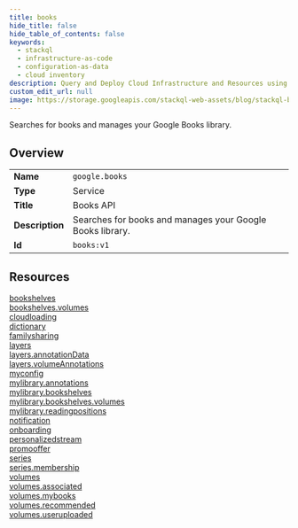 ```yaml
---
title: books
hide_title: false
hide_table_of_contents: false
keywords:
  - stackql
  - infrastructure-as-code
  - configuration-as-data
  - cloud inventory
description: Query and Deploy Cloud Infrastructure and Resources using SQL
custom_edit_url: null
image: https://storage.googleapis.com/stackql-web-assets/blog/stackql-blog-post-featured-image.png
---
```

Searches for books and manages your Google Books library.  
    

## Overview
<table><tbody>
<tr><td><b>Name</b></td><td><code>google.books</code></td></tr>
<tr><td><b>Type</b></td><td>Service</td></tr>
<tr><td><b>Title</b></td><td>Books API</td></tr>
<tr><td><b>Description</b></td><td>Searches for books and manages your Google Books library.</td></tr>
<tr><td><b>Id</b></td><td><code>books:v1</code></td></tr>
</tbody></table>

## Resources
<div class="row">
<div class="providerDocColumn">
<a href="/providers/google/books/bookshelves/">bookshelves</a><br />
<a href="/providers/google/books/bookshelves.volumes/">bookshelves.volumes</a><br />
<a href="/providers/google/books/cloudloading/">cloudloading</a><br />
<a href="/providers/google/books/dictionary/">dictionary</a><br />
<a href="/providers/google/books/familysharing/">familysharing</a><br />
<a href="/providers/google/books/layers/">layers</a><br />
<a href="/providers/google/books/layers.annotationData/">layers.annotationData</a><br />
<a href="/providers/google/books/layers.volumeAnnotations/">layers.volumeAnnotations</a><br />
<a href="/providers/google/books/myconfig/">myconfig</a><br />
<a href="/providers/google/books/mylibrary.annotations/">mylibrary.annotations</a><br />
<a href="/providers/google/books/mylibrary.bookshelves/">mylibrary.bookshelves</a><br />
<a href="/providers/google/books/mylibrary.bookshelves.volumes/">mylibrary.bookshelves.volumes</a><br />
</div>
<div class="providerDocColumn">
<a href="/providers/google/books/mylibrary.readingpositions/">mylibrary.readingpositions</a><br />
<a href="/providers/google/books/notification/">notification</a><br />
<a href="/providers/google/books/onboarding/">onboarding</a><br />
<a href="/providers/google/books/personalizedstream/">personalizedstream</a><br />
<a href="/providers/google/books/promooffer/">promooffer</a><br />
<a href="/providers/google/books/series/">series</a><br />
<a href="/providers/google/books/series.membership/">series.membership</a><br />
<a href="/providers/google/books/volumes/">volumes</a><br />
<a href="/providers/google/books/volumes.associated/">volumes.associated</a><br />
<a href="/providers/google/books/volumes.mybooks/">volumes.mybooks</a><br />
<a href="/providers/google/books/volumes.recommended/">volumes.recommended</a><br />
<a href="/providers/google/books/volumes.useruploaded/">volumes.useruploaded</a><br />
</div>
</div>
